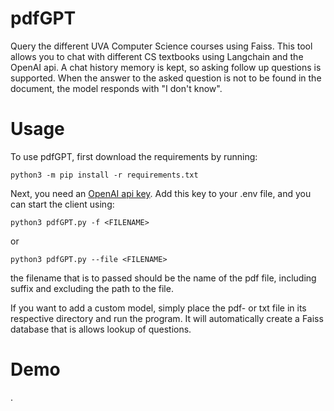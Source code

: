 # pdfGPT
Query the different UVA Computer Science courses using Faiss. This tool allows you to chat with different CS textbooks using Langchain and the OpenAI api. A chat history memory is kept, so asking follow up questions is supported.
When the answer to the asked question is not to be found in the document, the model responds with "I don't know".

# Usage
To use pdfGPT, first download the requirements by running:
```
python3 -m pip install -r requirements.txt
```
Next, you need an [OpenAI api key](https://platform.openai.com/overview). Add this key to your .env file, and you can start the client using:
```
python3 pdfGPT.py -f <FILENAME>
```
or
```
python3 pdfGPT.py --file <FILENAME>
```
the filename that is to passed should be the name of the pdf file, including suffix and excluding the path to the file.

If you want to add a custom model, simply place the pdf- or txt file in its respective directory and run the program. It will automatically create a Faiss database that is allows lookup of questions.

# Demo
.
